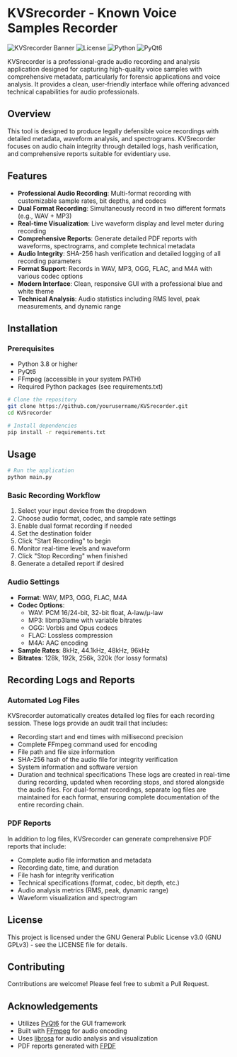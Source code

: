 # KVSrecorder - Known Voice Samples Recorder

![KVSrecorder Banner](https://img.shields.io/badge/KVSrecorder-Known%20Voice%20Samples%20Recorder-blue)
![License](https://img.shields.io/badge/License-GNU%20GPLv3-green)
![Python](https://img.shields.io/badge/Python-3.8%2B-blue)
![PyQt6](https://img.shields.io/badge/GUI-PyQt6-brightgreen)

KVSrecorder is a professional-grade audio recording and analysis application designed for capturing high-quality voice samples with comprehensive metadata, particularly for forensic applications and voice analysis. It provides a clean, user-friendly interface while offering advanced technical capabilities for audio professionals.

## Overview

This tool is designed to produce legally defensible voice recordings with detailed metadata, waveform analysis, and spectrograms. KVSrecorder focuses on audio chain integrity through detailed logs, hash verification, and comprehensive reports suitable for evidentiary use.

## Features

- **Professional Audio Recording**: Multi-format recording with customizable sample rates, bit depths, and codecs
- **Dual Format Recording**: Simultaneously record in two different formats (e.g., WAV + MP3)
- **Real-time Visualization**: Live waveform display and level meter during recording
- **Comprehensive Reports**: Generate detailed PDF reports with waveforms, spectrograms, and complete technical metadata
- **Audio Integrity**: SHA-256 hash verification and detailed logging of all recording parameters
- **Format Support**: Records in WAV, MP3, OGG, FLAC, and M4A with various codec options
- **Modern Interface**: Clean, responsive GUI with a professional blue and white theme
- **Technical Analysis**: Audio statistics including RMS level, peak measurements, and dynamic range

## Installation

### Prerequisites

- Python 3.8 or higher
- PyQt6
- FFmpeg (accessible in your system PATH)
- Required Python packages (see requirements.txt)

```bash
# Clone the repository
git clone https://github.com/yourusername/KVSrecorder.git
cd KVSrecorder

# Install dependencies
pip install -r requirements.txt
```

## Usage

```bash
# Run the application
python main.py
```

### Basic Recording Workflow

1. Select your input device from the dropdown
2. Choose audio format, codec, and sample rate settings
3. Enable dual format recording if needed
4. Set the destination folder
5. Click "Start Recording" to begin
6. Monitor real-time levels and waveform
7. Click "Stop Recording" when finished
8. Generate a detailed report if desired

### Audio Settings

- **Format**: WAV, MP3, OGG, FLAC, M4A
- **Codec Options**:
  - WAV: PCM 16/24-bit, 32-bit float, A-law/μ-law
  - MP3: libmp3lame with variable bitrates
  - OGG: Vorbis and Opus codecs
  - FLAC: Lossless compression
  - M4A: AAC encoding
- **Sample Rates**: 8kHz, 44.1kHz, 48kHz, 96kHz
- **Bitrates**: 128k, 192k, 256k, 320k (for lossy formats)

## Recording Logs and Reports

### Automated Log Files

KVSrecorder automatically creates detailed log files for each recording session. These logs provide an audit trail that includes:
  - Recording start and end times with millisecond precision
  - Complete FFmpeg command used for encoding
  - File path and file size information
  - SHA-256 hash of the audio file for integrity verification
  - System information and software version
  - Duration and technical specifications
These logs are created in real-time during recording, updated when recording stops, and stored alongside the audio files. For dual-format recordings, separate log files are maintained for each format, ensuring complete documentation of the entire recording chain.

### PDF Reports
In addition to log files, KVSrecorder can generate comprehensive PDF reports that include:
  - Complete audio file information and metadata
  - Recording date, time, and duration
  - File hash for integrity verification
  - Technical specifications (format, codec, bit depth, etc.)
  - Audio analysis metrics (RMS, peak, dynamic range)
  - Waveform visualization and spectrogram

## License

This project is licensed under the GNU General Public License v3.0 (GNU GPLv3) - see the LICENSE file for details.

## Contributing

Contributions are welcome! Please feel free to submit a Pull Request.

## Acknowledgements

- Utilizes [PyQt6](https://www.riverbankcomputing.com/software/pyqt/) for the GUI framework
- Built with [FFmpeg](https://ffmpeg.org/) for audio encoding
- Uses [librosa](https://librosa.org/) for audio analysis and visualization
- PDF reports generated with [FPDF](https://pyfpdf.readthedocs.io/)
